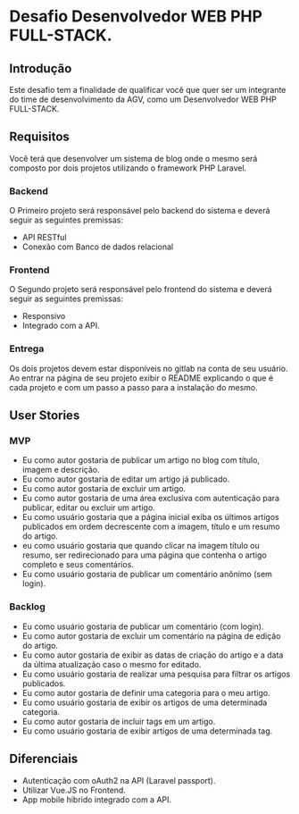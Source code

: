 # Desafio Desenvolvedor WEB PHP FULL-STACK.

## Introdução

Este desafio tem a finalidade de qualificar você que quer ser um integrante do time de desenvolvimento da AGV, como um Desenvolvedor WEB PHP FULL-STACK.

## Requisitos

Você terá que desenvolver um sistema de blog onde o mesmo será composto por dois projetos utilizando o framework PHP Laravel.

### Backend

O Primeiro projeto será responsável pelo backend do sistema e deverá seguir as seguintes premissas:

* API RESTful
* Conexão com Banco de dados relacional

### Frontend

O Segundo projeto será responsável pelo frontend do sistema e deverá seguir as seguintes premissas:

* Responsivo
* Integrado com a API.

### Entrega

Os dois projetos devem estar disponíveis no gitlab na conta de seu usuário. Ao entrar na página de seu projeto exibir o README explicando o que é cada projeto e com um passo a passo para a instalação do mesmo.

## User Stories

### MVP

* Eu como autor gostaria de publicar um artigo no blog com título, imagem e descrição.
* Eu como autor gostaria de editar um artigo já publicado.
* Eu como autor gostaria de excluir um artigo.
* Eu como autor gostaria de uma área exclusiva com autenticação para publicar, editar ou excluir um artigo.
* Eu como usuário gostaria que a página inicial exiba os últimos artigos publicados em ordem decrescente com a imagem, título e um resumo do artigo.
* eu como usuário gostaria que quando clicar na imagem título ou resumo, ser redirecionado para uma página que contenha o artigo completo e seus comentários.
* Eu como usuário gostaria de publicar um comentário anônimo (sem login).

### Backlog

* Eu como usuário gostaria de publicar um comentário (com login).
* Eu como autor gostaria de excluir um comentário na página de edição do artigo.
* Eu como autor gostaria de exibir as datas de criação do artigo e a data da última atualização caso o mesmo for editado.
* Eu como usuário gostaria de realizar uma pesquisa para filtrar os artigos publicados.
* Eu como autor gostaria de definir uma categoria para o meu artigo.
* Eu como usuário gostaria de exibir os artigos de uma determinada categoria.
* Eu como autor gostaria de incluir tags em um artigo.
* Eu como usuário gostaria de exibir artigos de uma determinada tag.

## Diferenciais

* Autenticação com oAuth2 na API (Laravel passport).
* Utilizar Vue.JS no Frontend.
* App mobile hibrido integrado com a API.